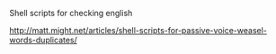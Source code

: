 Shell scripts for checking english 

http://matt.might.net/articles/shell-scripts-for-passive-voice-weasel-words-duplicates/


